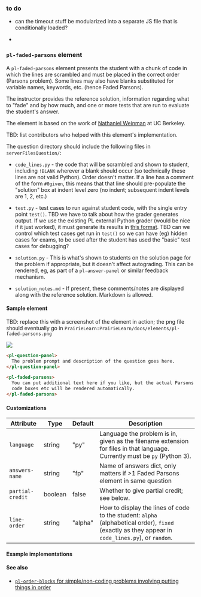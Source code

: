 ### to do

- can the timeout stuff be modularized into a separate JS file that is
conditionally loaded?

- 

### `pl-faded-parsons` element

A `pl-faded-parsons` element presents the student with a chunk of code
in which the lines are scrambled and must be placed in the correct
order (Parsons problem).  Some lines may also have blanks substituted for variable
names, keywords, etc. (hence Faded Parsons).

The instructor provides the reference solution, information regarding
what to "fade" and by how much, and one or more tests that are run to
evaluate the student's answer.

The element is based on the work of [Nathaniel
Weinman](https://www.cs.berkeley.edu/~nweinman) at UC Berkeley.

TBD: list contributors who helped with this element's implementation.

The question directory should include the following files in
`serverFilesQuestion/`:

* `code_lines.py` - the code that will be scrambled and shown to
student, including `!BLANK` wherever a blank should occur  (so
technically these lines are not valid Python).  Order doesn't matter.
If a line has a comment of the form `#0given`, this means that that
line should pre-populate the "solution" box at indent level zero (no
indent; subsequent indent levels are 1, 2, etc.)

* `test.py` - test cases to run against student code, with the single
entry point `test()`.  TBD we have to talk about how the grader generates output.
If we use the existing PL external Python grader (would be nice if it
just worked), it must generate its results in [this
format](https://prairielearn.readthedocs.io/en/latest/externalGrading/#grading-result). 
TBD can we control which test cases get run in  `test()` so we can
have (eg) hidden cases for exams, to be used after the student has
used the "basic" test cases for debugging?

* `solution.py` - This is what's shown to students on the solution
page for the problem if appropriate, but it doesn't affect
autograding.  This can be rendered, eg, as part of a
`pl-answer-panel` or similar feedback mechanism.

* `solution_notes.md` - If present, these comments/notes are displayed
along with the reference solution.  Markdown is allowed.

#### Sample element

TBD: replace this with a screenshot of the element in action; the png
file should eventually go in `PrairieLearn:PrairieLearn/docs/elements/pl-faded-parsons.png`

![](elements/pl-faded-parsons.png)

```html
<pl-question-panel>
  The problem prompt and description of the question goes here.
</pl-question-panel>

<pl-faded-parsons>
  You can put additional text here if you like, but the actual Parsons
  code boxes etc will be rendered automatically.
</pl-faded-parsons>
```

#### Customizations

Attribute | Type | Default | Description
--- | --- | --- | ---
`language`       | string  | "py"       | Language the problem is in, given as the filename extension for files in that language. Currently must be `py` (Python 3).
`answers-name`   | string  | "fp"       | Name of answers dict, only matters if >1 Faded Parsons element in same question
`partial-credit` | boolean | false      | Whether to give partial credit; see below.
`line-order`     | string  | "alpha"    | How to display the lines of code to the student: `alpha` (alphabetical order), `fixed` (exactly as they appear in `code_lines.py`), or `random`.

#### Example implementations


#### See also

- [`pl-order-blocks` for simple/non-coding problems involving putting things in order](#pl-order-blocks)
